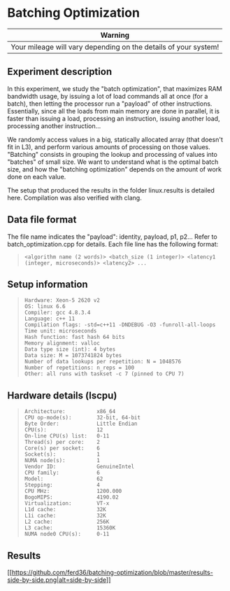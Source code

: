 # Batching Optimization 

<center>

|                              Warning                             |
|:----------------------------------------------------------------:|
| Your mileage will vary depending  on the details of your system! |

</center>

Experiment description
----------------------
In this experiment, we study the "batch optimization", that maximizes RAM bandwidth usage, by issuing a lot of
load commands all at once (for a batch), then letting the processor run a "payload" of other instructions.
Essentially, since all the loads from main memory are done in parallel, it is faster than issuing a load,
processing an instruction, issuing another load, processing another instruction...

We randomly access values in a big, statically allocated array (that doesn't fit in L3), and perform various amounts
of processing on those values. "Batching" consists in grouping the lookup and processing of values into "batches" of
small size. We want to understand what is the optimal batch size, and how the "batching optimization" depends on the
amount of work done on each value.

The setup that produced the results in the folder linux.results is detailed here.
Compilation was also verified with clang.

Data file format
----------------
The file name indicates the "payload": identity, payload, p1, p2... Refer to batch_optimization.cpp for details.
Each file line has the following format:
>     <algorithm name (2 words)> <batch_size (1 integer)> <latency1 (integer, microseconds)> <latency2> ...

Setup information
-----------------

>     Hardware: Xeon-5 2620 v2
>     OS: linux 6.6
>     Compiler: gcc 4.8.3.4
>     Language: c++ 11
>     Compilation flags: -std=c++11 -DNDEBUG -O3 -funroll-all-loops
>     Time unit: microseconds
>     Hash function: fast hash 64 bits
>     Memory alignment: valloc
>     Data type size (int): 4 bytes
>     Data size: M = 1073741824 bytes
>     Number of data lookups per repetition: N = 1048576
>     Number of repetitions: n_reps = 100
>     Other: all runs with taskset -c 7 (pinned to CPU 7)

Hardware details (lscpu)
------------------------

>     Architecture:          x86_64
>     CPU op-mode(s):        32-bit, 64-bit
>     Byte Order:            Little Endian
>     CPU(s):                12
>     On-line CPU(s) list:   0-11
>     Thread(s) per core:    2
>     Core(s) per socket:    6
>     Socket(s):             1
>     NUMA node(s):          1
>     Vendor ID:             GenuineIntel
>     CPU family:            6
>     Model:                 62
>     Stepping:              4
>     CPU MHz:               1200.000
>     BogoMIPS:              4190.02
>     Virtualization:        VT-x
>     L1d cache:             32K
>     L1i cache:             32K
>     L2 cache:              256K
>     L3 cache:              15360K
>     NUMA node0 CPU(s):     0-11

Results
-------

[[https://github.com/ferd36/batching-optimization/blob/master/results-side-by-side.png|alt=side-by-side]]
